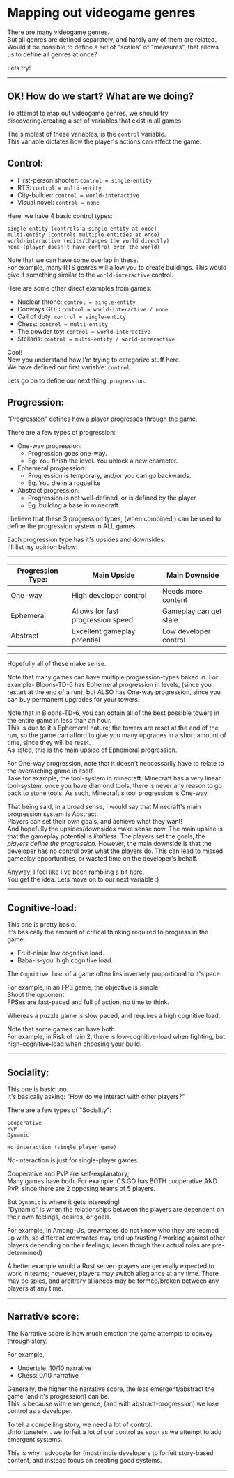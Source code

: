 

# Mapping out videogame genres

There are many videogame genres.<br/>
But all genres are defined separately, and hardly any of them are related.
Would it be possible to define a set of "scales" of "measures", that allows us to define all genres at once?

Lets try!


-----

## OK! How do we start? What are we doing?
To attempt to map out videogame genres, we should try discovering/creating a set of variables that exist in all games.

The simplest of these variables, is the `control` variable.<br/>
This variable dictates how the player's actions can affect the game:

## Control:

- First-person shooter: `control = single-entity`
- RTS: `control = multi-entity`
- City-builder: `control = world-interactive`
- Visual novel: `control = none`

Here, we have 4 basic control types:
```
single-entity (controls a single entity at once)
multi-entity (controls multiple entities at once)
world-interactive (edits/changes the world directly)
none (player doesn't have control over the world)
```

Note that we can have some overlap in these.<br/>
For example, many RTS genres will allow you to create buildings. This would give it something similar to the `world-interactive` control.


Here are some other direct examples from games:
- Nuclear throne: `control = single-entity`
- Conways GOL: `control = world-interactive / none`
- Call of duty: `control = single-entity`
- Chess: `control = multi-entity`
- The powder toy: `control = world-interactive`
- Stellaris: `control = multi-entity / world-interactive`

Cool!<br/>
Now you understand how I'm trying to categorize stuff here.<br/>
We have defined our first variable: `control`.

Lets go on to define our next thing: `progression`.

## Progression:
"Progression" defines how a player progresses through the game.

There are a few types of progression:

- One-way progression:
    - Progression goes one-way. 
    - Eg: You finish the level. You unlock a new character.
- Ephemeral progression:
    - Progression is temporary, and/or you can go backwards.
    - Eg. You die in a roguelike
- Abstract progression:
    - Progression is not well-defined, or is defined by the player
    - Eg. building a base in minecraft.


I believe that these 3 progression types, (when combined,) can be used to define the progression system in ALL games.

Each progression type has it's upsides and downsides.<br/>
I'll list my opinion below:

---


|  Progression Type: | Main Upside      | Main Downside |
| ------------------ | ------------- | -------- |
| One-way      | High developer control  | Needs more content |
| Ephemeral   | Allows for fast progression speed | Gameplay can get stale |
| Abstract   | Excellent gameplay potential | Low developer control |

---

Hopefully all of these make sense.


Note that many games can have multiple progression-types baked in.
For example- Bloons-TD-6 has Ephemeral progression in levels, (since you restart at the end of a run), but ALSO has One-way progression, since you can buy permanent upgrades for your towers.

Note that in Bloons-TD-6, you can obtain all of the best possible towers in the entire game in less than an hour.<br/>
This is due to it's Ephemeral nature; the towers are reset at the end of the run, so the game can afford to give you many upgrades in a short amount of time, since they will be reset.<br/>
As listed, this is the main upside of Ephemeral progression.

For One-way progression, note that it doesn't neccessarily have to relate to the overarching game in itself.<br/>
Take for example, the tool-system in minecraft. Minecraft has a very linear tool-system: once you have diamond tools, there is never any reason to go back to stone tools. As such, Minecraft's tool progression is One-way.

That being said, in a broad sense, I would say that Minecraft's main progression system is Abstract.<br/>
Players can set their own goals, and achieve what they want!<br/>
And hopefully the upsides/downsides make sense now. The main upside is that the gameplay potential is *limitless.* The players set the goals, the *players define the progression.* However, the main downside is that the developer has no control over what the players do. This can lead to missed gameplay opportunities, or wasted time on the developer's behalf.

Anyway, I feel like I've been rambling a bit here.<br/>
You get the idea. Lets move on to our next variable :)

---

## Cognitive-load:

This one is pretty basic.<br/>
It's basically the amount of critical thinking required to progress in the game.

- Fruit-ninja: low cognitive load.
- Baba-is-you: high cognitive load.

The `Cognitive load` of a game often lies inversely proportional to it's pace.

For example, in an FPS game, the objective is simple:<br/>
Shoot the opponent. <br/>
FPSes are fast-paced and full of action, no time to think.

Whereas a puzzle game is slow paced, and requires a high cognitive load.

Note that some games can have both.<br/>
For example, in Risk of rain 2, there is low-cognitive-load when fighting, but high-cognitive-load when choosing your build.


----

## Sociality:

This one is basic too.<br/>
It's basically asking: "How do we interact with other players?"

There are a few types of "Sociality":
```
Cooperative 
PvP
Dynamic

No-interaction (single player game)
```

No-interaction is just for single-player games.

Cooperative and PvP are self-explanatory;<br/>
Many games have both. For example, CS:GO has BOTH cooperative AND PvP, since there are 2 opposing teams of 5 players.

But `Dynamic` is where it gets interesting!<br/>
"Dynamic" is when the relationships between the players are dependent on their own feelings, desires, or goals.

For example, in Among-Us, crewmates do not know who they are teamed up with, so different crewmates may end up trusting / working against other players depending on their feelings; (even though their actual roles are pre-determined)

A better example would a Rust server: players are generally expected to work in teams; however, players may switch allegiance at any time. There may be spies, and arbitrary alliances may be formed/broken between any players at any time.

---


## Narrative score:

The Narrative score is how much emotion the game attempts to convey through story.

For example,<br/>
- Undertale: 10/10 narrative<br/>
- Chess: 0/10 narrative

Generally, the higher the narrative score, the less emergent/abstract the game (and it's progression) can be.<br/>
This is because with emergence, (and with abstract-progression) we lose control as a developer.

To tell a compelling story, we need a lot of control.<br/>
Unfortunetely... we forfeit a lot of our control as soon as we attempt to add emergent systems.

This is why I advocate for (most) indie developers to forfeit story-based content, and instead focus on creating good systems.

----




